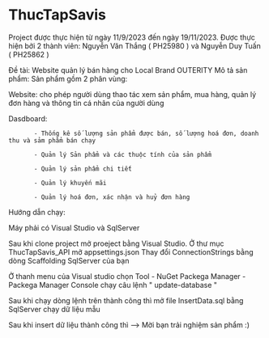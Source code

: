 # ThucTapSavis
Project được thực hiện từ ngày 11/9/2023 đến ngày 19/11/2023.
Được thực hiện bởi 2 thành viên: Nguyễn Văn Thắng ( PH25980 ) và Nguyễn Duy Tuấn ( PH25862 )

Đề tài: Website quản lý bán hàng cho Local Brand OUTERITY
Mô tả sản phẩm: 
Sản phẩm gồm 2 phân vùng: 

Website: cho phép người dùng thao tác xem sản phẩm, mua hàng, quản lý đơn hàng và thông tin cá nhân của người dùng 

Dasdboard:

           - Thống kê số lượng sản phẩm được bán, số lượng hoá đơn, doanh thu và sảm phẩm bán chạy

           - Quản lý Sản phẩm và các thuộc tính của sản phẩm      
           
           - Quản lý sản phẩm chi tiết
           
           - Quản lý khuyến mãi 
           
           - Quản lý hoá đơn, xác nhận và huỷ đơn hàng
           
           
Hướng dẫn chạy: 

  Máy phải có Visual Studio và SqlServer
  
  Sau khi clone project mở proeject bằng Visual Studio. Ở thư mục ThucTapSavis_API mở appsettings.json 
Thay đổi ConnectionStrings bằng dòng Scaffolding SqlServer của bạn

Ở thanh menu của Visual studio chọn Tool - NuGet Packega Manager - Packega Manager Console chạy câu lệnh " update-database "

Sau khi chạy dòng lệnh trên thành công thì mở file InsertData.sql bằng SqlServer chạy dữ liệu mẫu

Sau khi insert dữ liệu thành công thì --> Mời bạn trải nghiệm sản phẩm :)


           
